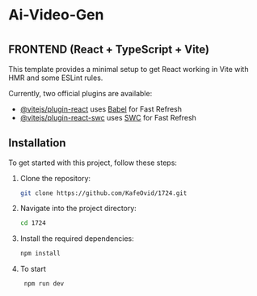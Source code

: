 # Ai-Video-Gen
#
## FRONTEND  (React + TypeScript + Vite)

This template provides a minimal setup to get React working in Vite with HMR and some ESLint rules.

Currently, two official plugins are available:

- [@vitejs/plugin-react](https://github.com/vitejs/vite-plugin-react/blob/main/packages/plugin-react/README.md) uses [Babel](https://babeljs.io/) for Fast Refresh
- [@vitejs/plugin-react-swc](https://github.com/vitejs/vite-plugin-react-swc) uses [SWC](https://swc.rs/) for Fast Refresh

## Installation

To get started with this project, follow these steps:

1. Clone the repository:
    ```bash
    git clone https://github.com/KafeOvid/1724.git
    ```
2. Navigate into the project directory:
    ```bash
    cd 1724
    ```
3. Install the required dependencies:
    ```bash
    npm install
    ```
4. To start
   ```bash
    npm run dev
    ```
